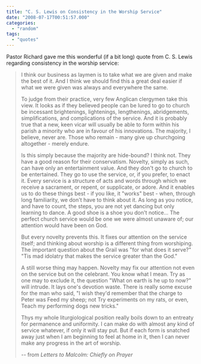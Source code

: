 ```yaml
---
title: "C. S. Lewis on Consistency in the Worship Service"
date: "2008-07-17T00:51:57.000"
categories: 
  - "random"
tags: 
  - "quotes"
---
```


Pastor Richard gave me this wonderful (if a bit long) quote from C. S. Lewis regarding consistency in the worship service:

> I think our business as laymen is to take what we are given and make the best of it. And I think we should find this a great deal easier if what we were given was always and everywhere the same.
> 
> To judge from their practice, very few Anglican clergymen take this view. It looks as if they believed people can be lured to go to church be incessant brightenings, lightenings, lengthenings, abridgements, simplifications, and complications of the service. And it is probably true that a new, keen vicar will usually be able to form within his parish a minority who are in favour of his innovations. The majority, I believe, never are. Those who remain - many give up churchgoing altogether - merely endure.
> 
> Is this simply because the majority are hide-bound? I think not. They have a good reason for their conservatism. Novelty, simply as such, can have only an entertainment value. And they don't go to church to be entertained. They go to use the service, or, if you prefer, to enact it. Every service is a structure of acts and words through which we receive a sacrament, or repent, or supplicate, or adore. And it enables us to do these things best - if you like, it "works" best - when, through long familiarity, we don't have to think about it. As long as you notice, and have to count, the steps, you are not yet dancing but only learning to dance. A good shoe is a shoe you don't notice... The perfect church service would be one we were almost unaware of; our attention would have been on God.
> 
> But every novelty prevents this. It fixes our attention on the service itself; and thinking about worship is a different thing from worshiping. The important question about the Grail was "for what does it serve?" "Tis mad idolatry that makes the service greater than the God."
> 
> A still worse thing may happen. Novelty may fix our attention not even on the service but on the celebrant. You know what I mean. Try as one may to exclude it, the question "What on earth is he up to now?" will intrude. It lays one's devotion waste. There is really some excuse for the man who said, "I wish they'd remember that the charge to Peter was Feed my sheep; not Try experiments on my rats, or even, Teach my performing dogs new tricks."
> 
> Thys my whole liturgiological position really boils down to an entreaty for permanence and uniformity. I can make do with almost any kind of service whatever, if only it will stay put. But if each form is snatched away just when I am beginning to feel at home in it, then I can never make any progress in the art of worship.
> 
> \-- from _Letters to Malcolm: Chiefly on Prayer_
